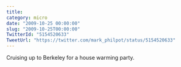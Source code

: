 ```yaml
---
title: 
category: micro
date: "2009-10-25 00:00:00"
slug: "2009-10-25T00:00:00"
TwitterId: "5154520633"
TweetUrl: "https://twitter.com/mark_philpot/status/5154520633"
---
```


Cruising up to Berkeley for a house warming party.
